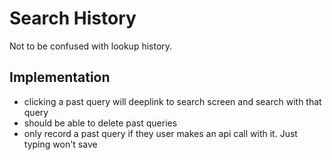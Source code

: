 # Search History

Not to be confused with lookup history.


## Implementation

- clicking a past query will deeplink to search screen and search with that query
- should be able to delete past queries
- only record a past query if they user makes an api call with it. Just typing won't save

